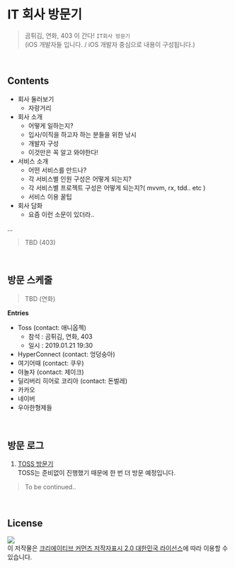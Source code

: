 # IT 회사 방문기

> 곰튀김, 연화, 403 이 간다! `IT회사 방문기` <br/>
> (iOS 개발자들 입니다. / iOS 개발자 중심으로 내용이 구성됩니다.)

<br/>

## Contents

- 회사 둘러보기
	- 자랑거리
- 회사 소개
	- 어떻게 일하는지?
	- 입사/이직을 하고자 하는 분들을 위한 낚시
	- 개발자 구성
	- 이것만은 꼭 알고 와야한다!
- 서비스 소개
	- 어떤 서비스를 만드나?
	- 각 서비스별 인원 구성은 어떻게 되는지?
	- 각 서비스별 프로젝트 구성은 어떻게 되는지?( mvvm, rx, tdd.. etc )
	- 서비스 이용 꿀팁
- 회사 담화
	- 요즘 이런 소문이 있더라..

...

> TBD (403)

<br/>

## 방문 스케줄

> TBD (연화)

**Entries**

- Toss (contact: 애니옵젝)
	- 참석 : 곰튀김, 연화, 403
	- 일시 : 2019.01.21 19:30 
- HyperConnect (contact: 엉덩숭아)
- 여기어때 (contact: 쿠우)
- 야놀자 (contact: 제이크)
- 딜리버리 히어로 코리아 (contact: 돈벌레)
- 카카오
- 네이버
- 우아한형제들

<br/>


## 방문 로그

1. [TOSS 방문기](https://iamchiwon.github.io/2018/12/20/visit-toss/)<br/>
   TOSS는 준비없이 진행했기 때문에 한 번 더 방문 예정입니다.

> To be continued..

<br/>


## License

![](https://raw.githubusercontent.com/iamchiwon/RxSwift_In_4_Hours/master/docs/cc_license.png)
<br />이 저작물은 <a rel="license" href="http://creativecommons.org/licenses/by/2.0/kr/">크리에이티브 커먼즈 저작자표시 2.0 대한민국 라이선스</a>에 따라 이용할 수 있습니다.
